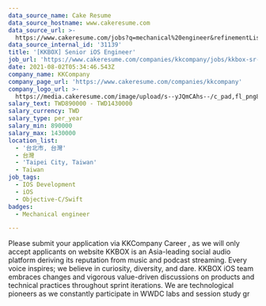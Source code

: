 ```yaml
---
data_source_name: Cake Resume
data_source_hostname: www.cakeresume.com
data_source_url: >-
  https://www.cakeresume.com/jobs?q=mechanical%20engineer&refinementList%5Blang_name%5D%5B0%5D=English&refinementList%5Bsalary_type%5D=per_year&range%5Bsalary_range%5D%5Bmin%5D=1000000&page=3
data_source_internal_id: '31139'
title: '[KKBOX] Senior iOS Engineer'
job_url: 'https://www.cakeresume.com/companies/kkcompany/jobs/kkbox-sr-ios-developer'
date: 2021-08-02T05:34:46.543Z
company_name: KKCompany
company_page_url: 'https://www.cakeresume.com/companies/kkcompany'
company_logo_url: >-
  https://media.cakeresume.com/image/upload/s--yJQmCAhs--/c_pad,fl_png8,h_200,w_200/v1637561973/kxxyllrqxnxut3jg0vup.png
salary_text: TWD890000 - TWD1430000
salary_currency: TWD
salary_type: per_year
salary_min: 890000
salary_max: 1430000
location_list:
  - '台北市, 台灣'
  - 台灣
  - 'Taipei City, Taiwan'
  - Taiwan
job_tags:
  - IOS Development
  - iOS
  - Objective-C/Swift
badges:
  - Mechanical engineer

---
```


Please submit your application via KKCompany Career , as we will only accept applicants on website KKBOX is an Asia-leading social audio platform deriving its reputation from music and podcast streaming. Every voice inspires; we believe in curiosity, diversity, and dare. KKBOX iOS team embraces changes and vigorous value-driven discussions on products and technical practices throughout sprint iterations. We are technological pioneers as we constantly participate in WWDC labs and session study gr